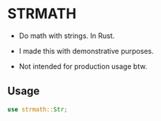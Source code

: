 # STRMATH

- Do math with strings. In Rust.
- I made this with demonstrative purposes.

- Not intended for production usage btw.

## Usage

```rust
use strmath::Str;

```
